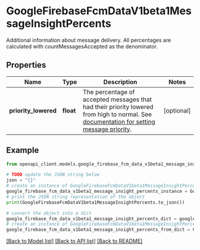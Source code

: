 # GoogleFirebaseFcmDataV1beta1MessageInsightPercents

Additional information about message delivery. All percentages are calculated with countMessagesAccepted as the denominator.

## Properties

Name | Type | Description | Notes
------------ | ------------- | ------------- | -------------
**priority_lowered** | **float** | The percentage of accepted messages that had their priority lowered from high to normal. See [documentation for setting message priority](https://firebase.google.com/docs/cloud-messaging/android/message-priority). | [optional] 

## Example

```python
from openapi_client.models.google_firebase_fcm_data_v1beta1_message_insight_percents import GoogleFirebaseFcmDataV1beta1MessageInsightPercents

# TODO update the JSON string below
json = "{}"
# create an instance of GoogleFirebaseFcmDataV1beta1MessageInsightPercents from a JSON string
google_firebase_fcm_data_v1beta1_message_insight_percents_instance = GoogleFirebaseFcmDataV1beta1MessageInsightPercents.from_json(json)
# print the JSON string representation of the object
print(GoogleFirebaseFcmDataV1beta1MessageInsightPercents.to_json())

# convert the object into a dict
google_firebase_fcm_data_v1beta1_message_insight_percents_dict = google_firebase_fcm_data_v1beta1_message_insight_percents_instance.to_dict()
# create an instance of GoogleFirebaseFcmDataV1beta1MessageInsightPercents from a dict
google_firebase_fcm_data_v1beta1_message_insight_percents_from_dict = GoogleFirebaseFcmDataV1beta1MessageInsightPercents.from_dict(google_firebase_fcm_data_v1beta1_message_insight_percents_dict)
```
[[Back to Model list]](../README.md#documentation-for-models) [[Back to API list]](../README.md#documentation-for-api-endpoints) [[Back to README]](../README.md)


